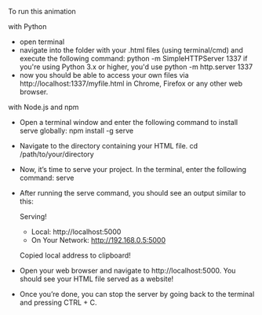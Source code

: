To run this animation

with Python
- open terminal
- navigate into the folder with your .html files
  (using terminal/cmd) and execute the following command: python -m SimpleHTTPServer 1337
  if you're using Python 3.x or higher, you'd use python -m http.server 1337
- now you should be able to access your own files via http://localhost:1337/myfile.html in Chrome, Firefox or any other web browser.

with Node.js and npm

- Open a terminal window and enter the following command to install serve globally:
  npm install -g serve
- Navigate to the directory containing your HTML file.
  cd /path/to/your/directory
- Now, it’s time to serve your project. In the terminal, enter the following command:
  serve
- After running the serve command, you should see an output similar to this:

   
                                              
     Serving!                                 
                                              
     - Local:            http://localhost:5000
     - On Your Network:  http://192.168.0.5:5000
                                              
     Copied local address to clipboard!       
   

- Open your web browser and navigate to http://localhost:5000. You should see your HTML file served as a website!
- Once you’re done, you can stop the server by going back to the terminal and pressing CTRL + C.
